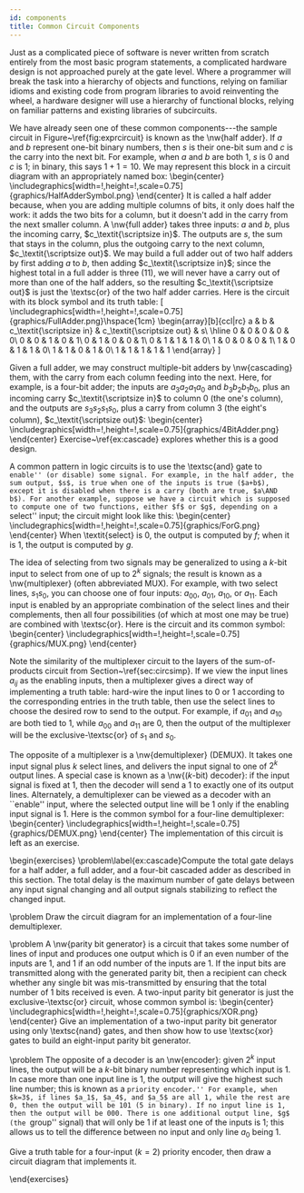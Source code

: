 ```yaml
---
id: components
title: Common Circuit Components
---
```


Just as a complicated piece of software is never written from scratch entirely from the most basic program statements, a complicated hardware design is not approached purely at the gate level. Where a programmer will break the task into a hierarchy of objects and functions, relying on familiar idioms and existing code from program libraries to avoid reinventing the wheel, a hardware designer will use a hierarchy of functional blocks, relying on familiar patterns and existing libraries of subcircuits.

We have already seen one of these common components---the sample circuit in Figure~\ref{fig:exprcircuit} is known as the \nw{half adder}. If $a$ and $b$ represent one-bit binary numbers, then $s$ is their one-bit sum and $c$ is the carry into the next bit. For example, when $a$ and $b$ are both 1, $s$ is 0 and $c$ is 1; in binary, this says $1+1=10$. We may represent this block in a circuit diagram with an appropriately named box:
\begin{center}
\includegraphics[width=!,height=!,scale=0.75]{graphics/HalfAdderSymbol.png}
\end{center}
It is called a half adder because, when you are adding multiple columns of bits, it only does half the work: it adds the two bits for a column, but it doesn't add in the carry from the next smaller column. A \nw{full adder} takes three inputs: $a$ and $b$, plus the incoming carry, $c_\textit{\scriptsize in}$. The outputs are $s$, the sum that stays in the column, plus the outgoing carry to the next column, $c_\textit{\scriptsize out}$. We may build a full adder out of two half adders by first adding $a$ to $b$, then adding $c_\textit{\scriptsize in}$; since the highest total in a full adder is three (11), we will never have a carry out of more than one of the half adders, so the resulting $c_\textit{\scriptsize out}$ is just the \textsc{or} of the two half adder carries. Here is the circuit with its block symbol and its truth table:
\[
\includegraphics[width=!,height=!,scale=0.75]{graphics/FullAdder.png}\hspace{1cm}
\begin{array}[b]{ccl|rc}
a & b & c_\textit{\scriptsize in} & c_\textit{\scriptsize out} & s\\ \hline
0 & 0 & 0 & 0 & 0\\
0 & 0 & 1 & 0 & 1\\
0 & 1 & 0 & 0 & 1\\
0 & 1 & 1 & 1 & 0\\
1 & 0 & 0 & 0 & 1\\
1 & 0 & 1 & 1 & 0\\
1 & 1 & 0 & 1 & 0\\
1 & 1 & 1 & 1 & 1
\end{array}
\]

Given a full adder, we may construct multiple-bit adders by \nw{cascading} them, with the carry from each column feeding into the next. Here, for example, is a four-bit adder; the inputs are $a_3a_2a_1a_0$ and $b_3b_2b_1b_0$, plus an incoming carry $c_\textit{\scriptsize in}$ to column 0 (the one's column), and the outputs are $s_3s_2s_1s_0$, plus a carry from column 3 (the eight's column), $c_\textit{\scriptsize out}$:
\begin{center}
\includegraphics[width=!,height=!,scale=0.75]{graphics/4BitAdder.png}
\end{center}
Exercise~\ref{ex:cascade} explores whether this is a good design.

A common pattern in logic circuits is to use the \textsc{and} gate to ``enable'' (or disable) some signal. For example, in the half adder, the sum output, $s$, is true when one of the inputs is true ($a+b$), except it is disabled when there is a carry (both are true, $a\AND b$). For another example, suppose we have a circuit which is supposed to compute one of two functions, either $f$ or $g$, depending on a ``select'' input; the circuit might look like this:
\begin{center}
\includegraphics[width=!,height=!,scale=0.75]{graphics/ForG.png}
\end{center}
When \textit{select} is 0, the output is computed by $f$; when it is 1, the output is computed by $g$.

The idea of selecting from two signals may be generalized to using a $k$-bit input to select from one of up to $2^k$ signals; the result is known as a \nw{multiplexer} (often abbreviated MUX). For example, with two select lines, $s_1s_0$, you can choose one of four inputs: $a_{00}$, $a_{01}$, $a_{10}$, or $a_{11}$. Each input is enabled by an appropriate combination of the select lines and their complements, then all four possibilities (of which at most one may be true) are combined with \textsc{or}. Here is the circuit and its common symbol:
\begin{center}
\includegraphics[width=!,height=!,scale=0.75]{graphics/MUX.png}
\end{center}

Note the similarity of the multiplexer circuit to the layers of the sum-of-products circuit from Section~\ref{sec:circsimp}. If we view the input lines $a_{ij}$ as the enabling inputs, then a multiplexer gives a direct way of implementing a truth table: hard-wire the input lines to 0 or 1 according to the corresponding entries in the truth table, then use the select lines to choose the desired row to send to the output. For example, if $a_{01}$ and $a_{10}$ are both tied to 1, while $a_{00}$ and $a_{11}$ are 0, then the output of the multiplexer will be the exclusive-\textsc{or} of $s_1$ and $s_0$.

The opposite of a multiplexer is a \nw{demultiplexer} (DEMUX). It takes one input signal plus $k$ select lines, and delivers the input signal to one of $2^k$ output lines. A special case is known as a \nw{($k$-bit) decoder}: if the input signal is fixed at 1, then the decoder will send a 1 to exactly one of its output lines. Alternately, a demultiplexer can be viewed as a decoder with an ``enable'' input, where the selected output line will be 1 only if the enabling input signal is 1. Here is the common symbol for a four-line demultiplexer:
\begin{center}
\includegraphics[width=!,height=!,scale=0.75]{graphics/DEMUX.png}
\end{center}
The implementation of this circuit is left as an exercise.

\begin{exercises}
\problem\label{ex:cascade}Compute the total gate delays for a half adder, a full adder, and a four-bit cascaded adder as described in this section. The total delay is the maximum number of gate delays between any input signal changing and all output signals stabilizing to reflect the changed input.

\problem Draw the circuit diagram for an implementation of a four-line demultiplexer.

\problem A \nw{parity bit generator} is a circuit that takes some number of lines of input and produces one output which is 0 if an even number of the inputs are 1, and 1 if an odd number of the inputs are 1. If the input bits are transmitted along with the generated parity bit, then a recipient can check whether any single bit was mis-transmitted by ensuring that the total number of 1 bits received is even. A two-input parity bit generator is just the exclusive-\textsc{or} circuit, whose common symbol is:
\begin{center}
\includegraphics[width=!,height=!,scale=0.75]{graphics/XOR.png}
\end{center}
Give an implementation of a two-input parity bit generator using only \textsc{nand} gates, and then show how to use \textsc{xor} gates to build an eight-input parity bit generator.

\problem The opposite of a decoder is an \nw{encoder}: given $2^k$ input lines, the output will be a $k$-bit binary number representing which input is 1. In case more than one input line is 1, the output will give the highest such line number; this is known as a ``priority encoder.'' For example, when $k=3$, if lines $a_1$, $a_4$, and $a_5$ are all 1, while the rest are 0, then the output will be 101 (5 in binary). If no input line is 1, then the output will be 000. There is one additional output line, $g$ (the ``group'' signal) that will only be 1 if at least one of the inputs is 1; this allows us to tell the difference between no input and only line $a_0$ being 1.

Give a truth table for a four-input ($k=2$) priority encoder, then draw a circuit diagram that implements it.

\end{exercises}
